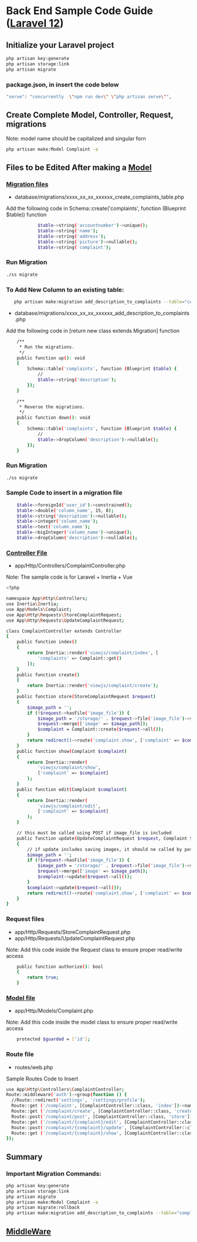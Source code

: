 # Back End Sample Code Guide ([Laravel 12](https://laravel.com/docs/12.x/installation))

## Initialize your Laravel project

```sh
php artisan key:generate
php artisan storage:link
php artisan migrate
```

### package.json, in <scripts> insert the code below

```sh
"serve": "concurrently  \"npm run dev\" \"php artisan serve\"",
```

## Create Complete Model, Controller, Request, migrations
Note: model name should be capitalized and singular forn

```sh
php artisan make:Model Complaint -a
```

## Files to be Edited After making a [Model](https://laravel.com/docs/12.x/eloquent)

### [Migration files](https://laravel.com/docs/12.x/migrations)

* database/migrations/xxxx_xx_xx_xxxxxx_create_complaints_table.php

Add the following code in Schema::create('complaints', function (Blueprint $table)) function
```sh
            $table->string('accountnumber')->unique();
            $table->string('name');
            $table->string('address');
            $table->string('picture')->nullable();
            $table->string('complaint');
```

### Run Migration
```sh
./ss migrate
```

### To Add New Column to an existing table:

```sh
   php artisan make:migration add_description_to_complaints --table="complaints"
```

* database/migrations/xxxx_xx_xx_xxxxxx_add_description_to_complaints.php

Add the following code in [return new class extends Migration] function
```sh
    /**
     * Run the migrations.
     */
    public function up(): void
    {
        Schema::table('complaints', function (Blueprint $table) {
            //
            $table->string('description');
        });
    }

    /**
     * Reverse the migrations.
     */
    public function down(): void
    {
        Schema::table('complaints', function (Blueprint $table) {
            //
            $table->dropColumn('description')->nullable();
        });
    }
```

### Run Migration
```sh
./ss migrate
```

### Sample Code to insert in a migration file

```sh
	$table->foreignId('user_id')->constrained();
	$table->double('column_name', 15, 8);
	$table->string('description')->nullable(); 
	$table->integer('column_name');
	$table->text('column_name');
	$table->bigInteger('column_name')->unique();
	$table->dropColumn('description')->nullable();
```

### [Controller File](https://laravel.com/docs/12.x/controllers#main-content)

* app/Http/Controllers/ComplaintController.php

Note: The sample code is for Laravel + Inertia + Vue

```sh
<?php

namespace App\Http\Controllers;
use Inertia\Inertia;
use App\Models\Complaint;
use App\Http\Requests\StoreComplaintRequest;
use App\Http\Requests\UpdateComplaintRequest;

class ComplaintController extends Controller
{
    public function index()
    {
        return Inertia::render('viewjs/complaint/index', [
            'complaints' => Complaint::get()
        ]);
    }
    public function create()
    {
        return Inertia::render('viewjs/complaint/create');
    }
    public function store(StoreComplaintRequest $request)
    {
        $image_path = '';
        if (!$request->hasFile('image_file')) {
            $image_path = '/storage/' . $request->file('image_file')->store('image', 'public');
            $request->merge(['image' => $image_path]);
            $complaint = Complaint::create($request->all());
        }
        return redirect()->route('complaint.show', ['complaint' => $complaint]);
    }
    public function show(Complaint $complaint)
    {
        return Inertia::render(
            'viewjs/complaint/show',
            ['complaint' => $complaint]
        );
    }
    public function edit(Complaint $complaint)
    {
        return Inertia::render(
            'viewjs/complaint/edit',
            ['complaint' => $complaint]
        );
    }

    // this must be called using POST if image_file is included
    public function update(UpdateComplaintRequest $request, Complaint $complaint)
    {
        // if update includes saving images, it should ne called by post not put or patch
        $image_path = '';
        if (!$request->hasFile('image_file')) {
            $image_path = '/storage/' . $request->file('image_file')->store('image', 'public');
            $request->merge(['image' => $image_path]);
            $complaint->update($request->all());
        }
        $complaint->update($request->all());
        return redirect()->route('complaint.show', ['complaint' => $complaint]);
    }
}

```

### Request files

* app/Http/Requests/StoreComplaintRequest.php
* app/Http/Requests/UpdateComplaintRequest.php

Note: Add this code inside the Request class to ensure proper read/write access
```sh
    public function authorize(): bool
    {
        return true;
    }
```

### [Model file](https://laravel.com/docs/12.x/eloquent#generating-model-classes)

* app/Http/Models/Complaint.php

Note: Add this code inside the model class to ensure proper read/write access
```sh
    protected $guarded = ['id'];
```

### Route file

* routes/web.php

Sample Routes Code to Insert

```sh
use App\Http\Controllers\ComplaintController;
Route::middleware('auth')->group(function () {
  //Route::redirect('settings', '/settings/profile');
  Route::get ('/complaint', [ComplaintController::class, 'index'])->name('complaint.index');
  Route::get ('/complaint/create', [ComplaintController::class, 'create'])->name('complaint.create');
  Route::post('/complaint/post', [ComplaintController::class, 'store'])->name('complaint.post');
  Route::get ('/complaint/{complaint}/edit', [ComplaintController::class, 'edit'])->name('complaint.edit');
  Route::post('/complaint/{complaint}/update', [ComplaintController::class, 'update'])->name('complaint.update');
  Route::get ('/complaint/{complaint}/show', [ComplaintController::class, 'show'])->name('complaint.show');
});
```

## Summary

### Important Migration Commands:

```sh
php artisan key:generate
php artisan storage:link
php artisan migrate
php artisan make:Model Complaint -a
php artisan migrate:rollback
php artisan make:migration add_description_to_complaints --table="complaints"
```

## [MiddleWare](https://laravel.com/docs/12.x/middleware)